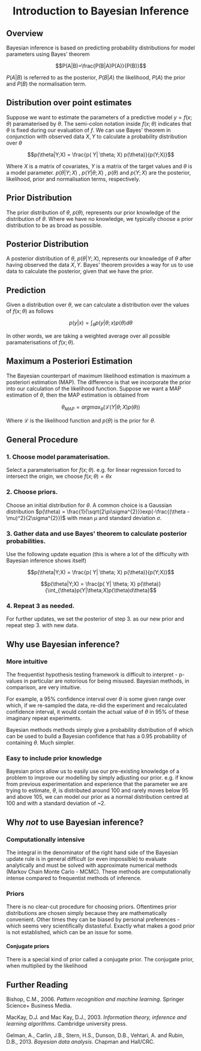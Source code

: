 
# <center>Introduction to Bayesian Inference</center>

## Overview
Bayesian inference is based on predicting probability distributions for model parameters using Bayes' theorem

$$P(A|B)=\frac{P(B|A)P(A)}{P(B)}$$

$P(A|B)$
 is referred to as the posterior, 
$P(B|A)$
 the likelihood, 
$P(A)$
 the prior and 
$P(B)$
 the normalisation term.

## Distribution over point estimates
Suppose we want to estimate the parameters of a predictive model $y=f(x;\theta)$ paramaterised by $\theta$. The semi-colon notation inside $f(x;\theta)$ indicates that $\theta$ is fixed during our evaluation of $f$. We can use Bayes' theorem in conjunction with observed data $X, Y$ to calculate a probability distribution over $\theta$

$$p(\theta|Y;X) = \frac{p( Y| \theta; X) p(\theta)}{p(Y;X)}$$

Where 
$X$
is a matrix of covariates, 
$Y$
is a matrix of the target values and 
$\theta$ 
is a model parameter. 
$p(\theta|Y;X)$
, 
$p( Y| \theta; X)$
, 
$p(\theta)$
 and 
$p(Y;X)$
 are the posterior, likelihood, prior and normalisation terms, respectively.


## Prior Distribution
The prior distribution of $\theta$, $p(\theta)$, represents our prior knowledge of the distribution of $\theta$. Where we have no knowledge, we typically choose a prior distribution to be as broad as possible.

## Posterior Distribution
A posterior distribution of $\theta$, $p(\theta|Y;X)$, represents our knowledge of $\theta$ after having observed the data $X, Y$. Bayes' theorem provides a way for us to use data to calculate the posterior, given that we have the prior.

## Prediction
Given a distribution over $\theta$, we can calculate a distribution over the values of $f(x;\theta)$ as follows

$$p(y|x) = \int_{\theta}p(y|\theta;x)p(\theta)d\theta $$

In other words, we are taking a weighted average over all possible paramaterisations of $f(x;\theta)$.

## Maximum a Posteriori Estimation
The Bayesian counterpart of maximum likelihood estimation is maximum a posteriori estimation (MAP). The difference is that we incorporate 
the prior into our calculation of the likelihood function. Suppose we want a MAP estimation of $\theta$, then the MAP estimation is obtained from

$$ \theta_{MAP} = argmax_{\theta}(\mathcal{L}(Y | \theta;X) p(\theta)) $$

Where $\mathcal{L}$ is the likelihood function and $p(\theta)$ is the prior for $\theta$.

## General Procedure

### 1. Choose model paramaterisation.
Select a paramaterisation for $f(x;\theta)$. e.g. for linear regression forced to intersect the origin, we choose $f(x;\theta)=\theta x$

### 2. Choose priors.
Choose an initial distribution for $\theta$. A common choice is a Gaussian distribution $p(\theta) = \frac{1}{\sqrt{2\pi\sigma^{2}}}exp(-\frac{(\theta - \mu)^2}{2\sigma^{2}})$ with mean $\mu$ and standard deviation $\sigma$.

### 3. Gather data and use Bayes' theorem to calculate posterior probabilities.
Use the following update equation (this is where a lot of the difficulty with Bayesian inference shows itself)

$$p(\theta|Y;X) = \frac{p( Y| \theta; X) p(\theta)}{p(Y;X)}$$

$$p(\theta|Y;X) = \frac{p( Y| \theta; X) p(\theta)}{\int_{\theta}p(Y|\theta;X)p(\theta)d\theta}$$

### 4. Repeat 3 as needed.
For further updates, we set the posterior of step 3. as our new prior and repeat step 3. with new data.

## Why use Bayesian inference?

### More intuitive
The frequentist hypothesis testing framework is difficult to interpret - p-values in particular are notorious for being misused. Bayesian methods, in comparison, are very intuitive. 

For example, a 95% confidence interval over $\theta$ is some given range over which, if we re-sampled the data, re-did the experiment and recalculated confidence interval, it would contain the actual value of $\theta$ in 95% of these imaginary repeat experiments.

Bayesian methods methods simply give a probability distribution of $\theta$ which can be used to build a Bayesian confidence that has a 0.95 probability of containing $\theta$. Much simpler.

### Easy to include prior knowledge
Bayesian priors allow us to easily use our pre-existing knowledge of a problem to improve our modelling by simply adjusting our prior. e.g. if know from previous experimentation and experience that the parameter we are trying to estimate, $\theta$, is distributed around 100 and rarely moves below 95 and above 105, we can model our prior as a normal distribution centred at 100 and with a standard deviation of ~2.

## Why *not* to use Bayesian inference?

### Computationally intensive
The integral in the denominator of the right hand side of the Bayesian update rule is in general difficult (or even impossible) to evaluate analytically and must be solved with approximate numerical methods (Markov Chain Monte Carlo - MCMC). These methods are computationally intense compared to frequentist methods of inference.

### Priors
There is no clear-cut procedure for choosing priors. Oftentimes prior distributions are chosen simply because they are mathematically convenient. Other times they can be biased by personal preferences - which seems very scientifically distasteful. Exactly what makes a good prior is not established, which can be an issue for some.

#### Conjugate priors
There is a special kind of prior called a conjugate prior. The conjugate prior, when multiplied by the likelihood

## Further Reading

Bishop, C.M., 2006. *Pattern recognition and machine learning*. Springer Science+ Business Media.

MacKay, D.J. and Mac Kay, D.J., 2003. *Information theory, inference and learning algorithms*. Cambridge university press.

Gelman, A., Carlin, J.B., Stern, H.S., Dunson, D.B., Vehtari, A. and Rubin, D.B., 2013. *Bayesian data analysis*. Chapman and Hall/CRC.